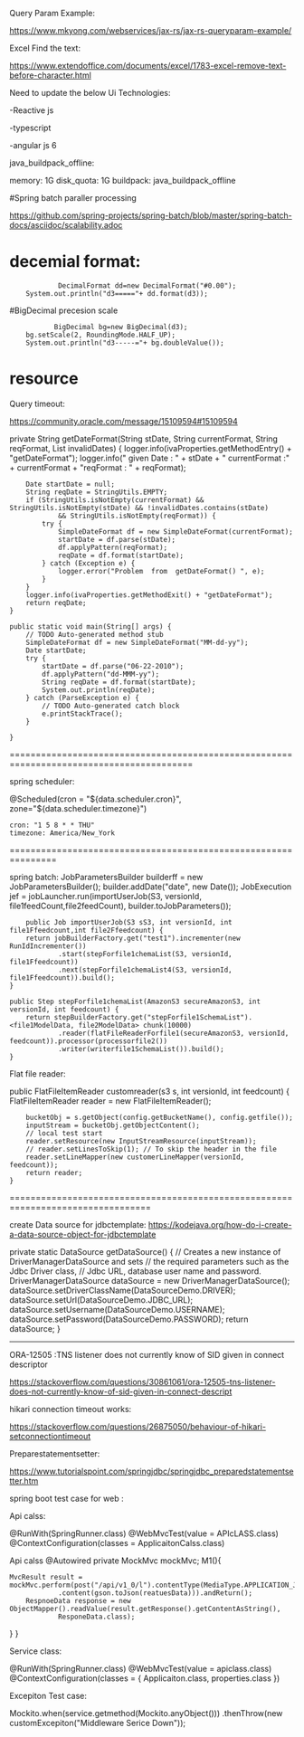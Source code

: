 Query Param Example:

https://www.mkyong.com/webservices/jax-rs/jax-rs-queryparam-example/


Excel Find the text:

https://www.extendoffice.com/documents/excel/1783-excel-remove-text-before-character.html

Need to update the below Ui Technologies:


-Reactive js

-typescript

-angular js 6

java_buildpack_offline:

memory: 1G
disk_quota: 1G
buildpack: java_buildpack_offline


#Spring batch paraller processing 

https://github.com/spring-projects/spring-batch/blob/master/spring-batch-docs/asciidoc/scalability.adoc
# decemial format:

                DecimalFormat dd=new DecimalFormat("#0.00");
		System.out.println("d3====="+ dd.format(d3));
#BigDecimal precesion scale

               BigDecimal bg=new BigDecimal(d3);
		bg.setScale(2, RoundingMode.HALF_UP);				
		System.out.println("d3-----="+ bg.doubleValue());

# resource
Query timeout:

https://community.oracle.com/message/15109594#15109594


private String getDateFormat(String stDate, String currentFormat, String reqFormat, List<String> invalidDates) {
		logger.info(ivaProperties.getMethodEntry() + "getDateFormat");
		logger.info(" given Date : " + stDate + " currentFormat :" + currentFormat + "reqFormat : " + reqFormat);

		Date startDate = null;
		String reqDate = StringUtils.EMPTY;
		if (StringUtils.isNotEmpty(currentFormat) && StringUtils.isNotEmpty(stDate) && !invalidDates.contains(stDate)
				&& StringUtils.isNotEmpty(reqFormat)) {
			try {
				SimpleDateFormat df = new SimpleDateFormat(currentFormat);
				startDate = df.parse(stDate);
				df.applyPattern(reqFormat);
				reqDate = df.format(startDate);
			} catch (Exception e) {
				logger.error("Problem  from  getDateFormat() ", e);
			}
		}
		logger.info(ivaProperties.getMethodExit() + "getDateFormat");
		return reqDate;
	}
	
	public static void main(String[] args) {
		// TODO Auto-generated method stub
		SimpleDateFormat df = new SimpleDateFormat("MM-dd-yy");
		Date startDate;
		try {
			startDate = df.parse("06-22-2010");
			df.applyPattern("dd-MMM-yy");
			String reqDate = df.format(startDate);
			System.out.println(reqDate);
		} catch (ParseException e) {
			// TODO Auto-generated catch block
			e.printStackTrace();
		}
		
	}
=========================================================================================

spring  scheduler:

@Scheduled(cron = "${data.scheduler.cron}", zone="${data.scheduler.timezone}")

    cron: "1 5 8 * * THU"
    timezone: America/New_York

===============================================================

spring batch:
JobParametersBuilder builderff = new JobParametersBuilder();
						builder.addDate("date", new Date());
JobExecution jef = jobLauncher.run(importUserJob(S3, versionId, file1feedCount,file2feedCount),
								builder.toJobParameters());
								
								
		public Job importUserJob(S3 sS3, int versionId, int file1Ffeedcount,int file2Ffeedcount) {
		return jobBuilderFactory.get("test1").incrementer(new RunIdIncrementer())
				.start(stepForfile1chemaList(S3, versionId, file1Ffeedcount))
				.next(stepForfile1chemaList4(S3, versionId, file1Ffeedcount)).build();
	}

	public Step stepForfile1chemaList(AmazonS3 secureAmazonS3, int versionId, int feedcount) {
		return stepBuilderFactory.get("stepForfile1SchemaList").<file1ModelData, file2ModelData> chunk(10000)
				.reader(flatFileReaderForfile1(secureAmazonS3, versionId,             feedcount)).processor(processorfile2())
				.writer(writerfile1SchemaList()).build();
	}							
		
		
		
Flat file reader:

public FlatFileItemReader<ModelData> customreader(s3 s, int versionId,
			int feedcount) {
		FlatFileItemReader<ModelData> reader = new FlatFileItemReader<ModelData>();
		
		bucketObj = s.getObject(config.getBucketName(), config.getfile());
		inputStream = bucketObj.getObjectContent();
		// local test start
		reader.setResource(new InputStreamResource(inputStream));
		// reader.setLinesToSkip(1); // To skip the header in the file
		reader.setLineMapper(new customerLineMapper(versionId, feedcount));
		return reader;
	}



=================================================================================


create Data source for jdbctemplate:
https://kodejava.org/how-do-i-create-a-data-source-object-for-jdbctemplate


private static DataSource getDataSource() {
        // Creates a new instance of DriverManagerDataSource and sets
        // the required parameters such as the Jdbc Driver class,
        // Jdbc URL, database user name and password.
        DriverManagerDataSource dataSource = new DriverManagerDataSource();
        dataSource.setDriverClassName(DataSourceDemo.DRIVER);
        dataSource.setUrl(DataSourceDemo.JDBC_URL);
        dataSource.setUsername(DataSourceDemo.USERNAME);
        dataSource.setPassword(DataSourceDemo.PASSWORD);
        return dataSource;
    }
    
 -------------------------------------------------------------------------------------  
 ORA-12505 :TNS listener does not currently know of SID given in connect descriptor
 
 https://stackoverflow.com/questions/30861061/ora-12505-tns-listener-does-not-currently-know-of-sid-given-in-connect-descript
 
 hikari connection timeout works:
 
 https://stackoverflow.com/questions/26875050/behaviour-of-hikari-setconnectiontimeout
 
 Preparestatementsetter:
 
 https://www.tutorialspoint.com/springjdbc/springjdbc_preparedstatementsetter.htm
 
 
 
 spring boot test case for web :
 
 Api calss:
 
@RunWith(SpringRunner.class)
@WebMvcTest(value = APIcLASS.class)
@ContextConfiguration(classes = ApplicaitonCalss.class)


Api calss
	@Autowired
	private MockMvc mockMvc;
	M1(){
	
	MvcResult result = mockMvc.perform(post("/api/v1_0/l").contentType(MediaType.APPLICATION_JSON)
				.content(gson.toJson(reatuesData))).andReturn();
		RespnoeData response = new ObjectMapper().readValue(result.getResponse().getContentAsString(),
				ResponeData.class);

}
 }
 
 
 Service class:
 
 @RunWith(SpringRunner.class)
@WebMvcTest(value = apiclass.class)
@ContextConfiguration(classes = { Applicaiton.class, properties.class })


Excepiton Test case:

Mockito.when(service.getmethod(Mockito.anyObject()))
	.thenThrow(new customExcepiton("Middleware Serice Down"));
	
	

 
